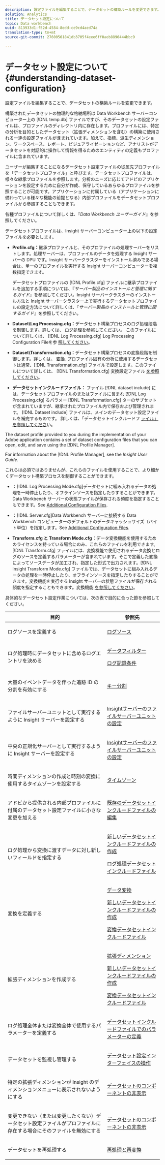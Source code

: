 ```yaml
---
description: 設定ファイルを編集することで、データセットの構築ルールを変更できます。
solution: Analytics
title: データセット設定について
topic: Data workbench
uuid: 813933d1-f52d-4584-8edd-ce9cd4aed74a
translation-type: tm+mt
source-git-commit: 27600561841db3705f4eee6ff0aeb8890444bbc9

---
```



# データセット設定について{#understanding-dataset-configuration}

設定ファイルを編集することで、データセットの構築ルールを変更できます。

構築されたデータセットの物理的な格納場所は Data Workbench サーバーコンピューター上の [!DNL temp.db] ファイルですが、そのデータセットの設定ファイルは、プロファイルのディレクトリ内に存在します。プロファイルには、特定の分析を目的としたデータセット（拡張ディメンションを含む）の構築に使用される一連の設定ファイルが含まれています。加えて、指標、派生ディメンション、ワークスペース、レポート、ビジュアライゼーションなど、アナリストがデータセットを対話的に操作して情報を得るためのエンティティの定義もプロファイルに含まれています。

ユーザーが編集することになるデータセット設定ファイルの従属先プロファイルを「データセットプロファイル」と呼びます。データセットプロファイルは、様々な継承プロファイルを参照します。分析のニーズに応じてアドビのアプリケーションを設定するために自分が作成、保守しているあらゆるプロファイルを参照することが可能です。アプリケーションに付属している（アプリケーションに備わっている様々な機能の前提となる）内部プロファイルをデータセットプロファイルから参照することもできます。

各種プロファイルについて詳しくは、『*Data Workbench ユーザーガイド*』を参照してください。

<!--
c_req_config_files.xml
-->

データセットプロファイルは、Insight サーバーコンピューター上の以下の設定ファイルを必要とします。

* **Profile.cfg：**&#x200B;継承プロファイルと、そのプロファイルの処理サーバーをリストします。処理サーバーは、プロファイルのデータを処理する Insight サーバーの DPU です。Insight サーバークラスターをインストール済みである場合は、単一のプロファイルを実行する Insight サーバーコンピューターを複数指定できます。

   データセットプロファイルの [!DNL Profile.cfg] ファイルに継承プロファイルを追加する手順については、『*サーバー製品のインストールと管理に関するガイド*』を参照してください。Insight サーバークラスターのインストール方法と Insight サーバークラスター上で実行するデータセットプロファイルの設定方法について詳しくは、『*サーバー製品のインストールと管理に関するガイド*』を参照してください。

* **Dataset\Log Processing.cfg：**&#x200B;データセット構築プロセスのログ処理段階を制御します。詳しくは、 [ログ処理を参照してくださ](../../home/c-dataset-const-proc/c-dataset-constr.md#concept-8a63892878004dc389c7dad784fcb061)い。 このファイルについて詳しくは、 [!DNL Log Processing.cfg] Log Processing Configuration Fileを参 [照してください](../../home/c-dataset-const-proc/c-log-proc-config-file/c-abt-log-proc-config-file.md)。

* **Dataset\Transformation.cfg：**&#x200B;データセット構築プロセスの変換段階を制御します。詳しくは、 [変換](../../home/c-dataset-const-proc/c-dataset-constr.md#concept-88f72e0897a744b5bc03df5039264dda). プロファイル固有の分析に使用するデータセットは通常、[!DNL Transformation.cfg] ファイルで設定します。このファイルについて詳しくは、 [!DNL Transformation.cfg] 変換設定ファイル [を参照してください](../../home/c-dataset-const-proc/c-trans-config-file/c-abt-trans-config-file.md)。

* **データセットインクルードファイル：** ファイル [!DNL dataset include] には、データセットプロファイルのまたはファイルに含まれ [!DNL Log Processing.cfg] るパラメー [!DNL Transformation.cfg] ターのサブセットが含まれていますが、継承されたプロファイル内で保存および管理されます。 [!DNL Dataset include] ファイルは、メインのデータセット設定ファイルを補完するものです。 詳しくは、「データセットインクルードフ [ァイル」を参照してくださ](../../home/c-dataset-const-proc/c-dataset-inc-files/c-abt-dataset-inc-files.md)い。

The dataset profile provided to you during the implementation of your Adobe application contains a set of dataset configuration files that you can open, edit, and save using the [!DNL Profile Manager].

For information about the [!DNL Profile Manager], see the *Insight User Guide*.

<!--
c_addl_config_files.xml
-->

これらは必須ではありませんが、これらのファイルを使用することで、より細かくデータセット構築プロセスを制御することができます。

* **：**[!DNL Log Processing Mode.cfg]データセットに組み入れるデータの処理を一時停止したり、オフラインソースを指定したりすることができます。Data Workbench サーバーの状態ファイルが保存される頻度を指定することもできます。See [Additional Configuration Files](../../home/c-dataset-const-proc/c-add-config-files/c-add-config-files.md#concept-1afef4f88f1e467ab4326875fd1d3004).

* **：**[!DNL Server.cfg]Data Workbench サーバーに接続する Data Workbench コンピューターのデフォルトのデータキャッシュサイズ（バイト単位）を指定します。See [Additional Configuration Files](../../home/c-dataset-const-proc/c-add-config-files/c-add-config-files.md#concept-1afef4f88f1e467ab4326875fd1d3004).

* **Transform.cfg と Transform Mode.cfg：**&#x200B;データ変換機能を使用するためのライセンスを持っている場合にのみ、これらのファイルを利用できます。[!DNL Transform.cfg] ファイルには、変換機能で使用されるデータ変換とログのソースを定義するパラメーターが含まれています。そこで定義した変換によってソースデータが加工され、指定した形式で出力されます。[!DNL Insight Transform Mode.cfg] ファイルでは、データセットに組み入れるデータの処理を一時停止したり、オフラインソースを指定したりすることができます。変換機能を実行する Insight サーバーの状態ファイルが保存される頻度を指定することもできます。変換機能 [を参照してください](https://docs.adobe.com/content/help/en/data-workbench/using/server-admin-install/transform/t-config-tfm.html)。

<!--
c_next_steps.xml
-->

具体的なデータセット設定作業については、次の表で目的に合った節を参照してください。

<table id="table_394CFB5135274545B5DA37952EC6943E"> 
 <thead> 
  <tr> 
   <th colname="col1" class="entry"> 目的 </th> 
   <th colname="col2" class="entry"> 参照先 </th> 
  </tr> 
 </thead>
 <tbody> 
  <tr> 
   <td colname="col1"> <p>ログソースを定義する </p> </td> 
   <td colname="col2"> <p><a href="../../home/c-dataset-const-proc/c-log-proc-config-file/c-log-sources.md#concept-6714c720fac044cbb9af003bf401b2ea"> ログソース </a> </p> </td> 
  </tr> 
  <tr> 
   <td colname="col1"> <p>ログ処理時にデータセットに含めるログエントリを決める </p> </td> 
   <td colname="col2"> <p> <a href="../../home/c-dataset-const-proc/c-log-proc-config-file/c-info-log-proc-param.md#concept-41bd49bf6b64442d91c232ec67529a3d"> データフィルター</a> </p> <p> <a href="../../home/c-dataset-const-proc/c-log-proc-config-file/c-info-log-proc-param.md#concept-ecaff95cee4e40bc90f81e099c5fc934"> ログ記録条件</a> </p> </td> 
  </tr> 
  <tr> 
   <td colname="col1"> <p>大量のイベントデータを伴った追跡 ID の分割を有効にする </p> </td> 
   <td colname="col2"> <p><a href="../../home/c-dataset-const-proc/c-log-proc-config-file/c-info-log-proc-param.md#concept-64b416bbe42f4d689f90df246f7f7caf"> キー分割</a> </p> </td> 
  </tr> 
  <tr> 
   <td colname="col1"> <p>ファイルサーバーユニットとして実行するように Insight サーバーを設定する </p> </td> 
   <td colname="col2"> <p><a href="../../home/c-dataset-const-proc/c-log-proc-config-file/c-ins-svr-file-svr-unit.md#concept-995abff3fce34e439fb3f7f47191c80d"> Insightサーバーのファイルサーバーユニットの設定 </a> </p> </td> 
  </tr> 
  <tr> 
   <td colname="col1"> <p>中央の正規化サーバーとして実行するように Insight サーバーを設定する </p> </td> 
   <td colname="col2"> <p><a href="../../home/c-dataset-const-proc/c-log-proc-config-file/c-ins-svr-file-svr-unit.md#concept-995abff3fce34e439fb3f7f47191c80d"> Insightサーバーのファイルサーバーユニットの設定 </a> </p> </td> 
  </tr> 
  <tr> 
   <td colname="col1"> <p>時間ディメンションの作成と時刻の変換に使用するタイムゾーンを設定する </p> </td> 
   <td colname="col2"> <p><a href="../../home/c-dataset-const-proc/c-trans-config-file/c-spec-trans-param/c-time-zones.md#concept-9cf16b1cb4874f7d85e1dd950fdb4956"> タイムゾーン </a> </p> </td> 
  </tr> 
  <tr> 
   <td colname="col1"> <p>アドビから提供される内部プロファイルに付属のデータセット設定ファイルに小さな変更を加える </p> </td> 
   <td colname="col2"> <p><a href="../../home/c-dataset-const-proc/c-dataset-inc-files/c-work-dataset-inc-files/t-edit-ex-dataset-inc-files.md#task-456c04e38ebc425fb35677a6bb6aa077"> 既存のデータセットインクルードファイルの編集 </a> </p> </td> 
  </tr> 
  <tr> 
   <td colname="col1"> <p>ログ処理から変換に渡すデータに対し新しいフィールドを指定する </p> </td> 
   <td colname="col2"> <p> <a href="../../home/c-dataset-const-proc/c-dataset-inc-files/c-work-dataset-inc-files/t-create-new-dataset-inc-files.md#task-b29f30605c374a6ca747ac843337b06e"> 新しいデータセットインクルードファイルの作成 </a> </p> <p> <a href="../../home/c-dataset-const-proc/c-dataset-inc-files/c-types-dataset-inc-files/c-log-proc-dataset-inc-files/c-log-proc-dataset-inc-files.md#concept-999475a22519432e98844622ca95b6ab"> ログ処理データセットインクルードファイル </a> </p> </td> 
  </tr> 
  <tr> 
   <td colname="col1"> <p>変換を定義する </p> </td> 
   <td colname="col2"> <p> <a href="../../home/c-dataset-const-proc/c-data-trans/c-abt-transf.md"> データ変換 </a> </p> <p> <a href="../../home/c-dataset-const-proc/c-dataset-inc-files/c-work-dataset-inc-files/t-create-new-dataset-inc-files.md#task-b29f30605c374a6ca747ac843337b06e"> 新しいデータセットインクルードファイルの作成 </a> </p> <p> <a href="../../home/c-dataset-const-proc/c-dataset-inc-files/c-types-dataset-inc-files/c-trans-dataset-inc-files.md#concept-c64aa78ed9ce40b8a0f4932c82ff5ace"> 変換データセットインクルードファイル </a> </p> </td> 
  </tr> 
  <tr> 
   <td colname="col1"> <p>拡張ディメンションを作成する </p> </td> 
   <td colname="col2"> <p> <a href="../../home/c-dataset-const-proc/c-ex-dim/c-abt-ex-dim.md"> 拡張ディメンション </a> </p> <p> <a href="../../home/c-dataset-const-proc/c-dataset-inc-files/c-work-dataset-inc-files/t-create-new-dataset-inc-files.md#task-b29f30605c374a6ca747ac843337b06e"> 新しいデータセットインクルードファイルの作成 </a> </p> <p> <a href="../../home/c-dataset-const-proc/c-dataset-inc-files/c-types-dataset-inc-files/c-trans-dataset-inc-files.md#concept-c64aa78ed9ce40b8a0f4932c82ff5ace"> 変換データセットインクルードファイル </a> </p> </td> 
  </tr> 
  <tr> 
   <td colname="col1"> <p>ログ処理全体または変換全体で使用するパラメーターを定義する </p> </td> 
   <td colname="col2"> <p><a href="../../home/c-dataset-const-proc/c-dataset-inc-files/c-def-param-dataset-inc-files/c-def-param-dataset-inc-files.md#concept-5ad06acc8dc44bf2a99643fafdd56b50"> データセットインクルードファイルでのパラメーターの定義 </a> </p> </td> 
  </tr> 
  <tr> 
   <td colname="col1"> <p>データセットを監視し管理する </p> </td> 
   <td colname="col2"> <p><a href="../../home/c-dataset-const-proc/c-dataset-config-tools/c-dataset-config-int/c-dataset-config-int.md#concept-0ea33a52ce234ec8951e7b4430fbc5ab"> データセット設定インターフェイスの操作 </a> </p> </td> 
  </tr> 
  <tr> 
   <td colname="col1"> <p>特定の拡張ディメンションが Insight のディメンションメニューに表示されないようにする </p> </td> 
   <td colname="col2"> <p><a href="../../home/c-dataset-const-proc/c-dataset-config-tools/c-hide-dataset-comp/c-hide-dataset-comp.md#concept-50d9a004736f42f6b0aa7cde0d6148ff"> データセットのコンポーネントの非表示 </a> </p> </td> 
  </tr> 
  <tr> 
   <td colname="col1"> <p>変更できない（または変更したくない）データセット設定ファイルがプロファイルに存在する場合にそのファイルを無効にする </p> </td> 
   <td colname="col2"> <p><a href="../../home/c-dataset-const-proc/c-dataset-config-tools/c-hide-dataset-comp/c-hide-dataset-comp.md#concept-50d9a004736f42f6b0aa7cde0d6148ff"> データセットのコンポーネントの非表示 </a> </p> </td> 
  </tr> 
  <tr> 
   <td colname="col1"> <p>データセットを再処理する </p> </td> 
   <td colname="col2"> <p><a href="../../home/c-dataset-const-proc/c-reproc-retrans/c-unst-reproc-retrans.md"> 再処理と再変換 </a> </p> </td> 
  </tr> 
 </tbody> 
</table>

